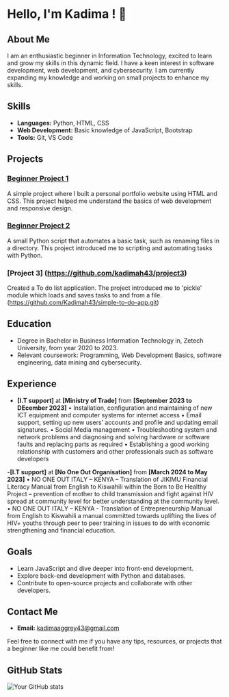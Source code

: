 # Hello, I'm Kadima ! 👋

## About Me
I am an enthusiastic beginner in Information Technology, excited to learn and grow my skills in this dynamic field. I have a keen interest in software development, web development, and cybersecurity. I am currently expanding my knowledge and working on small projects to enhance my skills.

## Skills
- **Languages:** Python, HTML, CSS
- **Web Development:** Basic knowledge of JavaScript, Bootstrap
- **Tools:** Git, VS Code

## Projects
### [Beginner Project 1](https://github.com/kadimah43/beginner-project1)
A simple project where I built a personal portfolio website using HTML and CSS. This project helped me understand the basics of web development and responsive design.

### [Beginner Project 2](https://github.com/kadimah43/beginner-project2)
A small Python script that automates a basic task, such as renaming files in a directory. This project introduced me to scripting and automating tasks with Python.
### [Project 3] (https://github.com/kadimah43/project3)
Created a To do list application. The project introduced me to 'pickle' module which loads and saves tasks to and from a file.
 (https://github.com/Kadimah43/simple-to-do-app.git)

## Education
- Degree in Bachelor in Business Information Technology in, Zetech University, from year 2020 to 2023.
- Relevant coursework: Programming, Web Development Basics, software engineering, data mining and cybersecurity.

## Experience
- **[I.T support]** at **[Ministry of Trade]** from **[September 2023 to DEcember 2023]**
  •	Installation, configuration and maintaining of new ICT equipment and computer systems for internet access
•	Email support, setting up new users’ accounts and profile and updating email signatures.
•	Social Media management
•	Troubleshooting system and network problems and diagnosing and solving hardware or software faults and replacing parts as required 
•	Establishing a good working relationship with customers and other professionals such as software developers

-**[I.T support]** at **[No One Out Organisation]** from **[March 2024 to May 2023]**
  •	NO ONE OUT ITALY – KENYA – Translation of JIKIMU Financial Literacy Manual from English to Kiswahili within the Born to Be Healthy Project – prevention of mother to child transmission and fight against HIV spread at community level for better understanding at the community level.
•	NO ONE OUT ITALY – KENYA - Translation of Entrepreneurship Manual from English to Kiswahili a manual committed towards uplifting the lives of HIV+ youths through peer to peer training in issues to do with economic strengthening and financial education. 



## Goals
- Learn JavaScript and dive deeper into front-end development.
- Explore back-end development with Python and databases.
- Contribute to open-source projects and collaborate with other developers.

## Contact Me
- **Email:** kadimaaggrey43@gmail.com

Feel free to connect with me if you have any tips, resources, or projects that a beginner like me could benefit from!

## GitHub Stats
![Your GitHub stats](https://github-readme-stats.vercel.app/api?username=kadimah43&show_icons=true&theme=radical)

